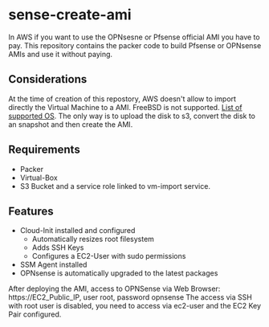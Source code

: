 # sense-create-ami
In AWS if you want to use the OPNsesne or Pfsense official AMI you have to pay.
This repository contains the packer code to build Pfsense or OPNsense AMIs and use it without paying.

## Considerations
At the time of creation of this repostory, AWS doesn't allow to import directly the Virtual Machine to a AMI. FreeBSD is not supported.  [List of supported OS](https://docs.aws.amazon.com/vm-import/latest/userguide/prerequisites.html "List of supported OS").
The only way is to upload the disk to s3, convert the disk to an snapshot and then create the AMI.

## Requirements
- Packer
- Virtual-Box
- S3 Bucket and a service role linked to vm-import service.

## Features
- Cloud-Init installed and configured
  - Automatically resizes root filesystem
  - Adds SSH Keys
  - Configures a EC2-User with sudo permissions
- SSM Agent installed
- OPNsense is automatically upgraded to the latest packages

After deploying the AMI, access to OPNSense via Web Browser: https://EC2_Public_IP, user root, password opnsense
The access via SSH with root user is disabled, you need to access via ec2-user and the EC2 Key Pair configured.
